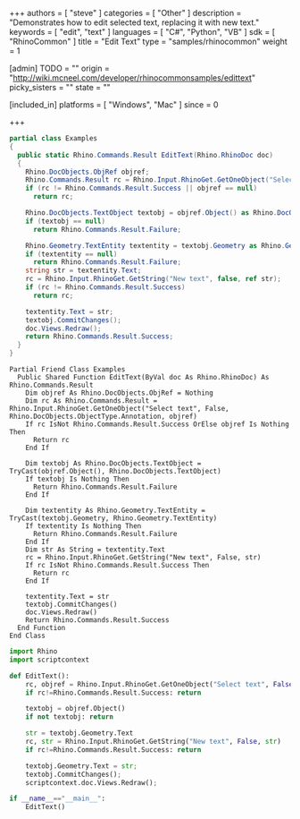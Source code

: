 +++
authors = [ "steve" ]
categories = [ "Other" ]
description = "Demonstrates how to edit selected text, replacing it with new text."
keywords = [ "edit", "text" ]
languages = [ "C#", "Python", "VB" ]
sdk = [ "RhinoCommon" ]
title = "Edit Text"
type = "samples/rhinocommon"
weight = 1

[admin]
TODO = ""
origin = "http://wiki.mcneel.com/developer/rhinocommonsamples/edittext"
picky_sisters = ""
state = ""

[included_in]
platforms = [ "Windows", "Mac" ]
since = 0

+++

<div class="codetab-content" id="cs">

```cs
partial class Examples
{
  public static Rhino.Commands.Result EditText(Rhino.RhinoDoc doc)
  {
    Rhino.DocObjects.ObjRef objref;
    Rhino.Commands.Result rc = Rhino.Input.RhinoGet.GetOneObject("Select text", false, Rhino.DocObjects.ObjectType.Annotation, out objref);
    if (rc != Rhino.Commands.Result.Success || objref == null)
      return rc;

    Rhino.DocObjects.TextObject textobj = objref.Object() as Rhino.DocObjects.TextObject;
    if (textobj == null)
      return Rhino.Commands.Result.Failure;

    Rhino.Geometry.TextEntity textentity = textobj.Geometry as Rhino.Geometry.TextEntity;
    if (textentity == null)
      return Rhino.Commands.Result.Failure;
    string str = textentity.Text;
    rc = Rhino.Input.RhinoGet.GetString("New text", false, ref str);
    if (rc != Rhino.Commands.Result.Success)
      return rc;

    textentity.Text = str;
    textobj.CommitChanges();
    doc.Views.Redraw();
    return Rhino.Commands.Result.Success;
  }
}
```

</div>


<div class="codetab-content" id="vb">

```vbnet
Partial Friend Class Examples
  Public Shared Function EditText(ByVal doc As Rhino.RhinoDoc) As Rhino.Commands.Result
	Dim objref As Rhino.DocObjects.ObjRef = Nothing
	Dim rc As Rhino.Commands.Result = Rhino.Input.RhinoGet.GetOneObject("Select text", False, Rhino.DocObjects.ObjectType.Annotation, objref)
	If rc IsNot Rhino.Commands.Result.Success OrElse objref Is Nothing Then
	  Return rc
	End If

	Dim textobj As Rhino.DocObjects.TextObject = TryCast(objref.Object(), Rhino.DocObjects.TextObject)
	If textobj Is Nothing Then
	  Return Rhino.Commands.Result.Failure
	End If

	Dim textentity As Rhino.Geometry.TextEntity = TryCast(textobj.Geometry, Rhino.Geometry.TextEntity)
	If textentity Is Nothing Then
	  Return Rhino.Commands.Result.Failure
	End If
	Dim str As String = textentity.Text
	rc = Rhino.Input.RhinoGet.GetString("New text", False, str)
	If rc IsNot Rhino.Commands.Result.Success Then
	  Return rc
	End If

	textentity.Text = str
	textobj.CommitChanges()
	doc.Views.Redraw()
	Return Rhino.Commands.Result.Success
  End Function
End Class
```

</div>


<div class="codetab-content" id="py">

```python
import Rhino
import scriptcontext

def EditText():
    rc, objref = Rhino.Input.RhinoGet.GetOneObject("Select text", False, Rhino.DocObjects.ObjectType.Annotation)
    if rc!=Rhino.Commands.Result.Success: return

    textobj = objref.Object()
    if not textobj: return

    str = textobj.Geometry.Text
    rc, str = Rhino.Input.RhinoGet.GetString("New text", False, str)
    if rc!=Rhino.Commands.Result.Success: return

    textobj.Geometry.Text = str;
    textobj.CommitChanges();
    scriptcontext.doc.Views.Redraw();

if __name__=="__main__":
    EditText()
```

</div>
